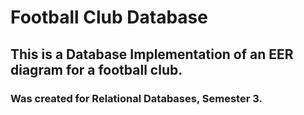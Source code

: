 # Football Club Database
## This is a Database Implementation of an EER diagram for a football club.
### Was created for Relational Databases, Semester 3.
